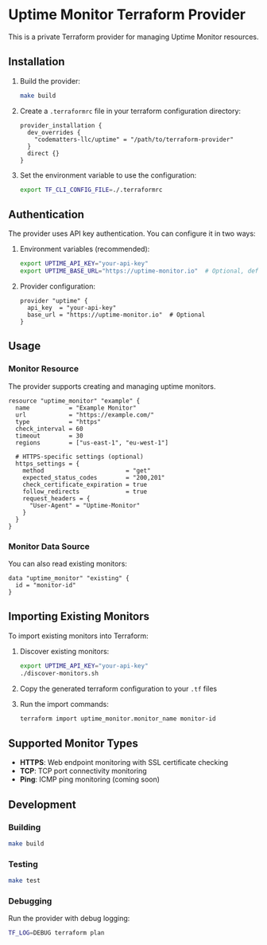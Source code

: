 # Uptime Monitor Terraform Provider

This is a private Terraform provider for managing Uptime Monitor resources.

## Installation

1. Build the provider:
   ```bash
   make build
   ```

2. Create a `.terraformrc` file in your terraform configuration directory:
   ```hcl
   provider_installation {
     dev_overrides {
       "codematters-llc/uptime" = "/path/to/terraform-provider"
     }
     direct {}
   }
   ```

3. Set the environment variable to use the configuration:
   ```bash
   export TF_CLI_CONFIG_FILE=./.terraformrc
   ```

## Authentication

The provider uses API key authentication. You can configure it in two ways:

1. Environment variables (recommended):
   ```bash
   export UPTIME_API_KEY="your-api-key"
   export UPTIME_BASE_URL="https://uptime-monitor.io"  # Optional, defaults to production
   ```

2. Provider configuration:
   ```hcl
   provider "uptime" {
     api_key  = "your-api-key"
     base_url = "https://uptime-monitor.io"  # Optional
   }
   ```

## Usage

### Monitor Resource

The provider supports creating and managing uptime monitors.

```hcl
resource "uptime_monitor" "example" {
  name           = "Example Monitor"
  url            = "https://example.com/"
  type           = "https"
  check_interval = 60
  timeout        = 30
  regions        = ["us-east-1", "eu-west-1"]
  
  # HTTPS-specific settings (optional)
  https_settings = {
    method                       = "get"
    expected_status_codes        = "200,201"
    check_certificate_expiration = true
    follow_redirects             = true
    request_headers = {
      "User-Agent" = "Uptime-Monitor"
    }
  }
}
```

### Monitor Data Source

You can also read existing monitors:

```hcl
data "uptime_monitor" "existing" {
  id = "monitor-id"
}
```

## Importing Existing Monitors

To import existing monitors into Terraform:

1. Discover existing monitors:
   ```bash
   export UPTIME_API_KEY="your-api-key"
   ./discover-monitors.sh
   ```

2. Copy the generated terraform configuration to your `.tf` files

3. Run the import commands:
   ```bash
   terraform import uptime_monitor.monitor_name monitor-id
   ```

## Supported Monitor Types

- **HTTPS**: Web endpoint monitoring with SSL certificate checking
- **TCP**: TCP port connectivity monitoring
- **Ping**: ICMP ping monitoring (coming soon)

## Development

### Building

```bash
make build
```

### Testing

```bash
make test
```

### Debugging

Run the provider with debug logging:
```bash
TF_LOG=DEBUG terraform plan
```